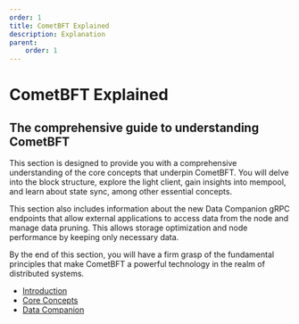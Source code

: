 ```yaml
---
order: 1
title: CometBFT Explained
description: Explanation
parent:
    order: 1
---
```


# CometBFT Explained

## The comprehensive guide to understanding CometBFT

This section is designed to provide you with a comprehensive understanding of the core
concepts that underpin CometBFT. You will delve into the block structure, explore the
light client, gain insights into mempool, and learn about state sync, among other essential
concepts.

This section also includes information about the new Data Companion gRPC endpoints
that allow external applications to access data from the node and manage data pruning.
This allows storage optimization and node performance by keeping only necessary data.

By the end of this section, you will have a firm grasp of the fundamental
principles that make CometBFT a powerful technology in the realm of distributed systems.

- [Introduction](./introduction/README.md)
- [Core Concepts](./core/README.md)
- [Data Companion](./data-companion/README.md)
